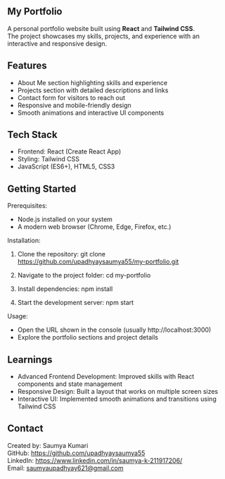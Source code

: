 My Portfolio
------------

A personal portfolio website built using **React** and **Tailwind CSS**.  
The project showcases my skills, projects, and experience with an interactive and responsive design.

Features
--------
- About Me section highlighting skills and experience
- Projects section with detailed descriptions and links
- Contact form for visitors to reach out
- Responsive and mobile-friendly design
- Smooth animations and interactive UI components

Tech Stack
----------
- Frontend: React (Create React App)
- Styling: Tailwind CSS
- JavaScript (ES6+), HTML5, CSS3

Getting Started
---------------
Prerequisites:
- Node.js installed on your system
- A modern web browser (Chrome, Edge, Firefox, etc.)

Installation:
1. Clone the repository:
   git clone https://github.com/upadhyaysaumya55/my-portfolio.git

2. Navigate to the project folder:
   cd my-portfolio

3. Install dependencies:
   npm install

4. Start the development server:
   npm start

Usage:
- Open the URL shown in the console (usually http://localhost:3000)
- Explore the portfolio sections and project details

Learnings
---------
- Advanced Frontend Development: Improved skills with React components and state management
- Responsive Design: Built a layout that works on multiple screen sizes
- Interactive UI: Implemented smooth animations and transitions using Tailwind CSS

Contact
-------
Created by: Saumya Kumari  
GitHub: https://github.com/upadhyaysaumya55  
LinkedIn: https://www.linkedin.com/in/saumya-k-211917206/  
Email: saumyaupadhyay621@gmail.com
